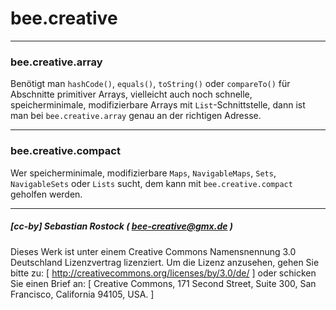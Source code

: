 # bee.creative


__________________________________________________________________________________________

### bee.creative.array

Benötigt man `hashCode()`, `equals()`, `toString()` oder `compareTo()` für Abschnitte primitiver Arrays, vielleicht auch noch schnelle, speicherminimale, modifizierbare Arrays mit `List`-Schnittstelle, dann ist man bei `bee.creative.array` genau an der richtigen Adresse.

__________________________________________________________________________________________

### bee.creative.compact

Wer speicherminimale, modifizierbare `Maps`, `NavigableMaps`, `Sets`, `NavigableSets` oder `Lists` sucht, dem kann mit `bee.creative.compact` geholfen werden.

__________________________________________________________________________________________


##### [cc-by] Sebastian Rostock ( bee-creative@gmx.de )

Dieses Werk ist unter einem Creative Commons Namensnennung 3.0 Deutschland Lizenzvertrag lizenziert. Um die Lizenz anzusehen, gehen Sie bitte zu: [ http://creativecommons.org/licenses/by/3.0/de/ ] oder schicken Sie einen Brief an: [ Creative Commons, 171 Second Street, Suite 300, San Francisco, California 94105, USA. ]
